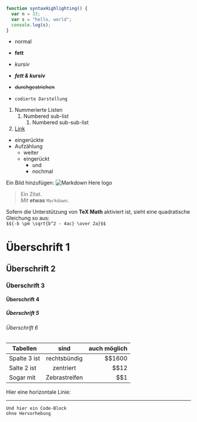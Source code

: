 ```javascript
function syntaxHighlighting() {
  var n = 33;
  var s = "hello, world";
  console.log(s);
}
```


- normal
+ **fett**
* *kursiv*
- ***fett & kursiv***
+ ~~durchgestrichen~~
- `codierte Darstellung`


1. Nummerierte Listen
   1. Numbered sub-list
      1. Numbered sub-sub-list
2. [Link](https://www.google.com)
- eingerückte
- Aufzählung
  - weiter
  - eingerückt
    - und
    - nochmal


Ein Bild hinzufügen: ![Markdown Here logo](/images/icon24.png)


> Ein Zitat.  
> *Mit* **etwas** `Markdown`.


Sofern die Unterstützung von **TeX Math** aktiviert ist, sieht eine quadratische Gleichung so aus:  
`$${-b \pm \sqrt{b^2 - 4ac} \over 2a}$$`


# Überschrift 1
## Überschrift 2
### Überschrift 3
#### Überschrift 4
##### Überschrift 5
###### Überschrift 6
  

| Tabellen | sind | auch möglich |
| ------------- |:-------------:| -----:|
| Spalte 3 ist | rechtsbündig  | $$1600 |
| Salte 2 ist | zentriert | $$12 |
| Sogar mit | Zebrastreifen | $$1 |


Hier eine horizontale Linie:

---


```
Und hier ein Code-Block
ohne Hervorhebung
```
